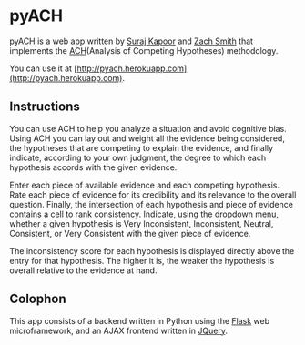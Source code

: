 # pyACH

pyACH is a web app written by [Suraj Kapoor](http://surajkapoor.com) and [Zach Smith](http://zdsmith.com) that implements the [ACH](http://en.wikipedia.org/wiki/Analysis_of_competing_hypotheses)(Analysis of Competing Hypotheses) methodology. 

You can use it at [http://pyach.herokuapp.com](http://pyach.herokuapp.com).

<h2>Instructions</h2>

<p>You can use ACH to help you analyze a situation and avoid cognitive bias. Using ACH you can lay out and weight all the evidence being considered, the hypotheses that are competing to explain the evidence, and finally indicate, according to your own judgment, the degree to which each hypothesis accords with the given evidence.</p>

<p>Enter each piece of available evidence and each competing hypothesis. Rate each piece of evidence for its credibility and its relevance to the overall question. Finally, the intersection of each hypothesis and piece of evidence contains a cell to rank consistency. Indicate, using the dropdown menu, whether a given hypothesis is Very Inconsistent, Inconsistent, Neutral, Consistent, or Very Consistent with the given piece of evidence.</p>

<p>The inconsistency score for each hypothesis is displayed directly above the entry for that hypothesis. The higher it is, the weaker the hypothesis is overall relative to the evidence at hand.</p>

<h2>Colophon</h2>

<p>This app consists of a backend written in Python using the <a href="http://pocoo.org/flask">Flask</a> web microframework, and an AJAX frontend written in <a href="http://jquery.com/">JQuery</a>.</p>